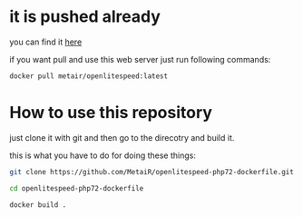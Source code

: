# it is pushed already
you can find it [here](!https://hub.docker.com/r/metair/openlitespeed/)

if you want pull and use this web server just run following commands:

```sh
docker pull metair/openlitespeed:latest
```

# How to use this repository

just clone it with git and then go to the direcotry and build it.

this is what you have to do for doing these things:

```sh
git clone https://github.com/MetaiR/openlitespeed-php72-dockerfile.git

cd openlitespeed-php72-dockerfile

docker build .
```
